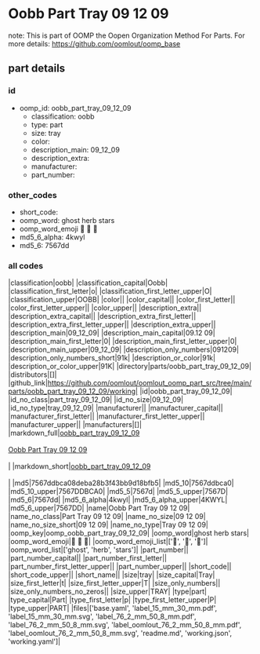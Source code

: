# Oobb Part Tray 09 12 09  

note: This is part of OOMP the Oopen Organization Method For Parts. For more details: https://github.com/oomlout/oomp_base

##  part details





### id
* oomp_id: oobb_part_tray_09_12_09
  * classification: oobb
  * type: part
  * size: tray
  * color: 
  * description_main: 09_12_09
  * description_extra: 
  * manufacturer: 
  * part_number: 

### other_codes
* short_code: 
* oomp_word: ghost herb stars
* oomp_word_emoji :ghost: :herb: :stars:
* md5_6_alpha: 4kwyl
* md5_6: 7567dd

### all codes 
|classification|oobb|
|classification_capital|Oobb|
|classification_first_letter|o|
|classification_first_letter_upper|O|
|classification_upper|OOBB|
|color||
|color_capital||
|color_first_letter||
|color_first_letter_upper||
|color_upper||
|description_extra||
|description_extra_capital||
|description_extra_first_letter||
|description_extra_first_letter_upper||
|description_extra_upper||
|description_main|09_12_09|
|description_main_capital|09.12 09|
|description_main_first_letter|0|
|description_main_first_letter_upper|0|
|description_main_upper|09_12_09|
|description_only_numbers|091209|
|description_only_numbers_short|91k|
|description_or_color|91k|
|description_or_color_upper|91K|
|directory|parts/oobb_part_tray_09_12_09|
|distributors|[]|
|github_link|https://github.com/oomlout/oomlout_oomp_part_src/tree/main/parts/oobb_part_tray_09_12_09/working|
|id|oobb_part_tray_09_12_09|
|id_no_class|part_tray_09_12_09|
|id_no_size|09_12_09|
|id_no_type|tray_09_12_09|
|manufacturer||
|manufacturer_capital||
|manufacturer_first_letter||
|manufacturer_first_letter_upper||
|manufacturer_upper||
|manufacturers|[]|
|markdown_full|[oobb_part_tray_09_12_09](https://github.com/oomlout/oomlout_oomp_part_src/tree/main/parts/oobb_part_tray_09_12_09/working)<br>[](https://github.com/oomlout/oomlout_oomp_part_src/tree/main/parts/oobb_part_tray_09_12_09/working)<br>[Oobb Part Tray 09 12 09](https://github.com/oomlout/oomlout_oomp_part_src/tree/main/parts/oobb_part_tray_09_12_09/working)<br><br>|
|markdown_short|[oobb_part_tray_09_12_09](https://github.com/oomlout/oomlout_oomp_part_src/tree/main/parts/oobb_part_tray_09_12_09/working)<br><br>|
|md5|7567ddbca08deba28b3f43bb9d18bfb5|
|md5_10|7567ddbca0|
|md5_10_upper|7567DDBCA0|
|md5_5|7567d|
|md5_5_upper|7567D|
|md5_6|7567dd|
|md5_6_alpha|4kwyl|
|md5_6_alpha_upper|4KWYL|
|md5_6_upper|7567DD|
|name|Oobb Part Tray 09 12 09|
|name_no_class|Part Tray 09 12 09|
|name_no_size|09 12 09|
|name_no_size_short|09 12 09|
|name_no_type|Tray 09 12 09|
|oomp_key|oomp_oobb_part_tray_09_12_09|
|oomp_word|ghost herb stars|
|oomp_word_emoji|:ghost: :herb: :stars:|
|oomp_word_emoji_list|[':ghost:', ':herb:', ':stars:']|
|oomp_word_list|['ghost', 'herb', 'stars']|
|part_number||
|part_number_capital||
|part_number_first_letter||
|part_number_first_letter_upper||
|part_number_upper||
|short_code||
|short_code_upper||
|short_name||
|size|tray|
|size_capital|Tray|
|size_first_letter|t|
|size_first_letter_upper|T|
|size_only_numbers||
|size_only_numbers_no_zeros||
|size_upper|TRAY|
|type|part|
|type_capital|Part|
|type_first_letter|p|
|type_first_letter_upper|P|
|type_upper|PART|
|files|['base.yaml', 'label_15_mm_30_mm.pdf', 'label_15_mm_30_mm.svg', 'label_76_2_mm_50_8_mm.pdf', 'label_76_2_mm_50_8_mm.svg', 'label_oomlout_76_2_mm_50_8_mm.pdf', 'label_oomlout_76_2_mm_50_8_mm.svg', 'readme.md', 'working.json', 'working.yaml']|
